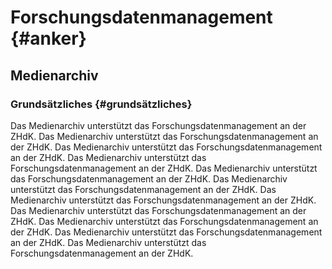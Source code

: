 # Forschungsdatenmanagement {#anker}

## Medienarchiv

### Grundsätzliches {#grundsätzliches}

Das Medienarchiv unterstützt das Forschungsdatenmanagement an der ZHdK. Das Medienarchiv unterstützt das Forschungsdatenmanagement an der ZHdK. Das Medienarchiv unterstützt das Forschungsdatenmanagement an der ZHdK. Das Medienarchiv unterstützt das Forschungsdatenmanagement an der ZHdK. Das Medienarchiv unterstützt das Forschungsdatenmanagement an der ZHdK. Das Medienarchiv unterstützt das Forschungsdatenmanagement an der ZHdK. Das Medienarchiv unterstützt das Forschungsdatenmanagement an der ZHdK. Das Medienarchiv unterstützt das Forschungsdatenmanagement an der ZHdK. Das Medienarchiv unterstützt das Forschungsdatenmanagement an der ZHdK. Das Medienarchiv unterstützt das Forschungsdatenmanagement an der ZHdK. Das Medienarchiv unterstützt das Forschungsdatenmanagement an der ZHdK.

